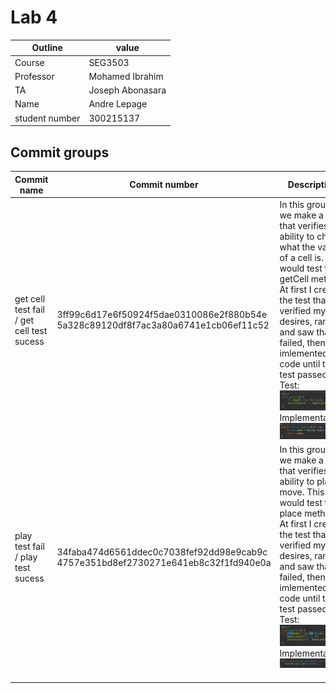 # Lab 4

| Outline  | value|
| ------------- | ------------- |
| Course  | SEG3503  |
| Professor  | Mohamed Ibrahim |
| TA  | Joseph Abonasara |
| Name  | Andre Lepage |
| student number  | 300215137 |

## Commit groups

| Commit name | Commit number| Description |
| ------------- | ------------- | ------------- |
|  get cell test fail / get cell test sucess| 3ff99c6d17e6f50924f5dae0310086e2f880b54e  <br>  5a328c89120df8f7ac3a80a6741e1cb06ef11c52   | In this group, we make a test that verifies the ability to check what the value of a cell is. This would test the getCell method. At first I created the test that verified my desires, ran it, and saw that it failed, then I imlemented the code until the test passed <br> Test: <br> ![cell test](photos/get_cell_test.png "cell test") <br> Implementation: <br> ![cell impl](photos/get_cell_implementation.png "cell impl") |
|  play test fail / play test sucess| 34faba474d6561ddec0c7038fef92dd98e9cab9c  <br>  4757e351bd8ef2730271e641eb8c32f1fd940e0a   | In this group, we make a test that verifies the ability to play a move. This would test the place method. At first I created the test that verified my desires, ran it, and saw that it failed, then I imlemented the code until the test passed <br> Test: <br> ![place test](photos/place_test.png "place test") <br> Implementation: <br> ![place impl](photos/place_implementation.png "place impl") |
|   |   |  |
|   |   |  |
|   |   |  |